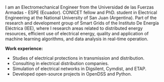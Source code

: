 I am an Electromechanical Engineer from the Universidad de las Fuerzas Armadas - ESPE (Ecuador). CONICET fellow and PhD. student in Electrical Engineering at the National University of San Juan (Argentina). Part of the research and development group of Smart Grids of the Instituto De Energía Eléctrica (IEE), where I research areas related to distributed energy resources, efficient use of electrical energy, quality and application of machine learning algorithms, and data analysis in real-time operation.

**Work experience:**
- Studies of electrical protections in transmission and distribution.
- Consulting in electrical distribution companies.
- Simulation of electrical networks in Digsilent, Cymdist, and ETAP.
- Developed open-source projects in OpenDSS and Python.
